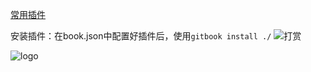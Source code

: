 [常用插件](https://www.jianshu.com/p/427b8bb066e6)

安装插件：在book.json中配置好插件后，使用`gitbook install ./`
![打赏](https://i.loli.net/2020/04/14/5kcD3fZaEHBOSub.png)

![logo](https://i.loli.net/2020/04/14/dJlWxGHfzEwFn1u.png)

